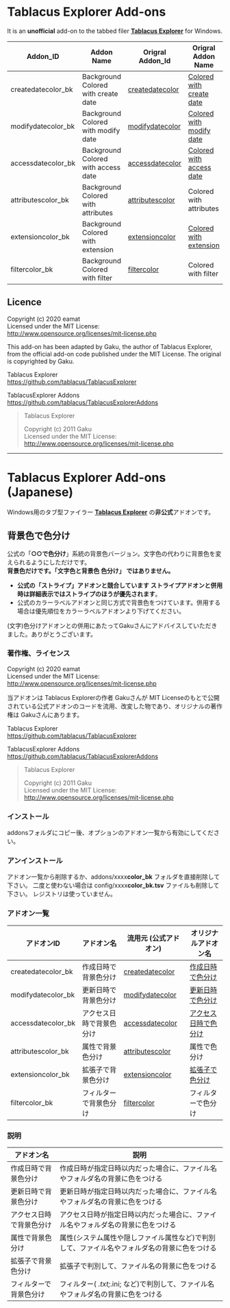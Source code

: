 # Tablacus Explorer Add-ons
It is an **unofficial** add-on to the tabbed filer [**Tablacus Explorer**](https://tablacus.github.io/explorer.html) for Windows.

| Addon_ID           | Addon Name                          | Origral Addon_Id                                                                                  | Origral Addon Name                                                                                  |
| ------------------ | ----------------------------------- | ------------------------------------------------------------------------------------------------- | --------------------------------------------------------------------------------------------------- |
| createdatecolor_bk | Background Colored with create date | [createdatecolor](https://github.com/tablacus/TablacusExplorerAddons/tree/master/createdatecolor) | [Colored with create date](https://github.com/tablacus/TablacusExplorerAddons/wiki/createdatecolor) |
| modifydatecolor_bk | Background Colored with modify date | [modifydatecolor](https://github.com/tablacus/TablacusExplorerAddons/tree/master/modifydatecolor) | [Colored with modify date](https://github.com/tablacus/TablacusExplorerAddons/wiki/modifydatecolor) |
| accessdatecolor_bk | Background Colored with access date | [accessdatecolor](https://github.com/tablacus/TablacusExplorerAddons/tree/master/accessdatecolor) | [Colored with access date](https://github.com/tablacus/TablacusExplorerAddons/wiki/accessdatecolor) |
| attributescolor_bk | Background Colored with attributes  | [attributescolor](https://github.com/tablacus/TablacusExplorerAddons/tree/master/attributescolor) | Colored with attributes                                                                             |
| extensioncolor_bk  | Background Colored with extension   | [extensioncolor](https://github.com/tablacus/TablacusExplorerAddons/tree/master/extensioncolor)   | [Colored with extension](https://github.com/tablacus/TablacusExplorerAddons/wiki/extensioncolor)    |
| filtercolor_bk     | Background Colored with filter      | [filtercolor](https://github.com/tablacus/TablacusExplorerAddons/tree/master/filtercolor)         | Colored with filter                                                                                 |



## Licence

Copyright (c) 2020 eamat  
Licensed under the MIT License:  
http://www.opensource.org/licenses/mit-license.php



This add-on has been adapted by Gaku, the author of Tablacus Explorer, from the official add-on code published under the MIT License. The original is copyrighted by Gaku.

Tablacus Explorer  
https://github.com/tablacus/TablacusExplorer

TablacusExplorer Addons  
https://github.com/tablacus/TablacusExplorerAddons

> Tablacus Explorer
> 
> Copyright (c) 2011 Gaku  
> Licensed under the MIT License:  
> http://www.opensource.org/licenses/mit-license.php



---




# Tablacus Explorer Add-ons (Japanese)

Windows用のタブ型ファイラー [**Tablacus Explorer**](https://tablacus.github.io/explorer.html) の**非公式**アドオンです。

## 背景色で色分け

公式の「**○○で色分け**」系統の背景色バージョン。文字色の代わりに背景色を変えられるようにしただけです。  
**背景色だけです。「文字色と背景色 色分け」 ではありません。**

- **公式の「ストライプ」アドオンと競合しています** **ストライプアドオンと併用時は詳細表示ではストライプのほうが優先されます**。
- 公式のカラーラベルアドオンと同じ方式で背景色をつけています。併用する場合は優先順位をカラーラベルアドオンより下げてください。

(文字)色分けアドオンとの併用にあたってGakuさんにアドバイスしていただきました。ありがとうございます。

### 著作権、ライセンス

Copyright (c) 2020 eamat  
Licensed under the MIT License:  
http://www.opensource.org/licenses/mit-license.php



当アドオンは Tablacus Explorerの作者 Gakuさんが MIT Licenseのもとで公開されている公式アドオンのコードを流用、改変した物であり、オリジナルの著作権は Gakuさんにあります。

Tablacus Explorer  
https://github.com/tablacus/TablacusExplorer

TablacusExplorer Addons  
https://github.com/tablacus/TablacusExplorerAddons

> Tablacus Explorer
> 
> Copyright (c) 2011 Gaku  
> Licensed under the MIT License:  
> http://www.opensource.org/licenses/mit-license.php



### インストール 

  addonsフォルダにコピー後、オプションのアドオン一覧から有効にしてください。

### アンインストール
  アドオン一覧から削除するか、addons/xxxx**color_bk** フォルダを直接削除して下さい。
  二度と使わない場合は config/xxxx**color_bk.tsv** ファイルも削除して下さい。
  レジストリは使っていません。

### アドオン一覧

| アドオンID         | アドオン名               | 流用元 (公式アドオン)                                                                             | オリジナルアドオン名                                                                            |
| ------------------ | ------------------------ | ------------------------------------------------------------------------------------------------- | ----------------------------------------------------------------------------------------------- |
| createdatecolor_bk | 作成日時で背景色分け     | [createdatecolor](https://github.com/tablacus/TablacusExplorerAddons/tree/master/createdatecolor) | [作成日時で色分け]((https://github.com/tablacus/TablacusExplorerAddons/wiki/createdatecolor))   |
| modifydatecolor_bk | 更新日時で背景色分け     | [modifydatecolor](https://github.com/tablacus/TablacusExplorerAddons/tree/master/modifydatecolor) | [更新日時で色分け](https://github.com/tablacus/TablacusExplorerAddons/wiki/modifydatecolor)     |
| accessdatecolor_bk | アクセス日時で背景色分け | [accessdatecolor](https://github.com/tablacus/TablacusExplorerAddons/tree/master/accessdatecolor) | [アクセス日時で色分け](https://github.com/tablacus/TablacusExplorerAddons/wiki/accessdatecolor) |
| attributescolor_bk | 属性で背景色分け         | [attributescolor](https://github.com/tablacus/TablacusExplorerAddons/tree/master/attributescolor) | 属性で色分け                                                                                    |
| extensioncolor_bk  | 拡張子で背景色分け       | [extensioncolor](https://github.com/tablacus/TablacusExplorerAddons/tree/master/extensioncolor)   | [拡張子で色分け](https://github.com/tablacus/TablacusExplorerAddons/wiki/extensioncolor)        |
| filtercolor_bk     | フィルターで背景色分け   | [filtercolor](https://github.com/tablacus/TablacusExplorerAddons/tree/master/filtercolor)         | フィルターで色分け                                                                              |

### 説明

| アドオン名               | 説明                                                                                         |
| ------------------------ | -------------------------------------------------------------------------------------------- |
| 作成日時で背景色分け     | 作成日時が指定日時以内だった場合に、ファイル名やフォルダ名の背景に色をつける                 |
| 更新日時で背景色分け     | 更新日時が指定日時以内だった場合に、ファイル名やフォルダ名の背景に色をつける                 |
| アクセス日時で背景色分け | アクセス日時が指定日時以内だった場合に、ファイル名やフォルダ名の背景に色をつける             |
| 属性で背景色分け         | 属性(システム属性や隠しファイル属性など)で判別して、ファイル名やフォルダ名の背景に色をつける |
| 拡張子で背景色分け       | 拡張子で判別して、ファイル名の背景に色をつける                                               |
| フィルターで背景色分け   | フィルター( *.txt;*.ini; など)で判別して、ファイル名やフォルダ名の背景に色をつける           |

